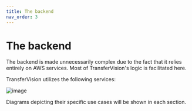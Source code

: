 ```yaml
---
title: The backend
nav_order: 3
---
```


# The backend

The backend is made unnecessarily complex due to the fact that it relies entirely on AWS services. Most of TransferVision's logic is facilitated here.

TransferVision utilizes the following services:

![image](https://github.com/user-attachments/assets/c82eb1ed-7a13-4863-aa9b-5e789b29e86a)

Diagrams depicting their specific use cases will be shown in each section.
